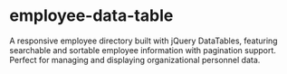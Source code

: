 # employee-data-table
A responsive employee directory built with jQuery DataTables, featuring searchable and sortable employee information with pagination support. Perfect for managing and displaying organizational personnel data.
